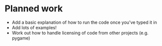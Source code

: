 Planned work
============

* Add a basic explanation of how to run the code once you've typed it in
* Add lots of examples!
* Work out how to handle licensing of code from other projects (e.g. pygame)
